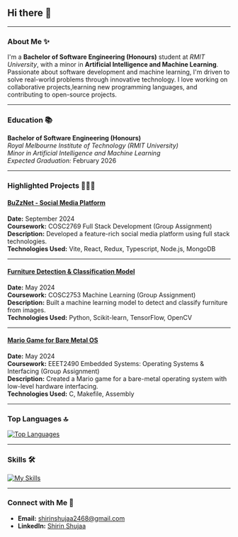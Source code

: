 

## Hi there 👋

---

### About Me ✨

I'm a **Bachelor of Software Engineering (Honours)** student at *RMIT University*, with a minor in **Artificial Intelligence and Machine Learning**. Passionate about software development and machine learning, I'm driven to solve real-world problems through innovative technology. I love working on collaborative projects,learning new programming languages, and contributing to open-source projects.

---

### Education 📚

**Bachelor of Software Engineering (Honours)**  
*Royal Melbourne Institute of Technology (RMIT University)*  
*Minor in Artificial Intelligence and Machine Learning*  
*Expected Graduation:* February 2026

---

### Highlighted Projects 👩🏻‍🎓

#### [BuZzNet - Social Media Platform](https://github.com/shirin44/COSC2769_Full_Stack_Development_Group_Assignment)  
**Date:** September 2024  
**Coursework:** COSC2769 Full Stack Development (Group Assignment)  
**Description:** Developed a feature-rich social media platform using full stack technologies.  
**Technologies Used:** Vite, React, Redux, Typescript, Node.js, MongoDB

---

#### [Furniture Detection & Classification Model](https://github.com/shirin44/COSC2753-Machine-Learning--Group-Assignment-Furniture-Classification-Model-)  
**Date:** May 2024  
**Coursework:** COSC2753 Machine Learning (Group Assignment)  
**Description:** Built a machine learning model to detect and classify furniture from images.  
**Technologies Used:** Python, Scikit-learn, TensorFlow, OpenCV

---

#### [Mario Game for Bare Metal OS](https://github.com/shirin44/EEET2490-Embedded-Systems-Operating-Systems-Interfacing-Group-Assignment-Mario-game)  
**Date:** May 2024  
**Coursework:** EEET2490 Embedded Systems: Operating Systems & Interfacing (Group Assignment)  
**Description:** Created a Mario game for a bare-metal operating system with low-level hardware interfacing.  
**Technologies Used:** C, Makefile, Assembly

---

### Top Languages 🔝
[![Top Languages](https://skillicons.dev/icons?i=python,typescript,javascript,c,cpp,html,css)](https://skillicons.dev)

---

### Skills 🛠️
[![My Skills](https://skillicons.dev/icons?i=react,nodejs,mongodb,redux,git,docker,linux,tensorflow,opencv,vite,assembly)](https://skillicons.dev)

---

### Connect with Me 🤝

- **Email:** shirinshujaa2468@gmail.com  
- **LinkedIn:** [Shirin Shujaa](https://www.linkedin.com/in/shirin-shujaa/)

